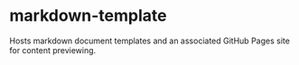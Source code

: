 # markdown-template
Hosts markdown document templates and an associated GitHub Pages site for content previewing. 
